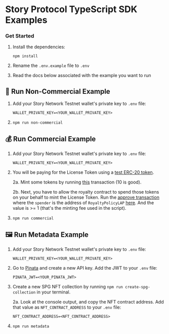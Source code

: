 # Story Protocol TypeScript SDK Examples

### Get Started

1. Install the dependencies:

    ```
    npm install
    ```

2. Rename the `.env.example` file to `.env`

3. Read the docs below associated with the example you want to run

## 📄 Run Non-Commercial Example

1. Add your Story Network Testnet wallet's private key to `.env` file:

    ```
    WALLET_PRIVATE_KEY=<YOUR_WALLET_PRIVATE_KEY>
    ```

2. `npm run non-commercial`

## 💰 Run Commercial Example

1. Add your Story Network Testnet wallet's private key to `.env` file:

    ```
    WALLET_PRIVATE_KEY=<YOUR_WALLET_PRIVATE_KEY>
    ```

2. You will be paying for the License Token using a [test ERC-20 token](https://testnet.storyscan.xyz/address/0x91f6F05B08c16769d3c85867548615d270C42fC7).

    2a. Mint some tokens by running [this](https://testnet.storyscan.xyz/address/0x91f6F05B08c16769d3c85867548615d270C42fC7?tab=write_contract#40c10f19) transaction (10 is good).

    2b. Next, you have to allow the royalty contract to spend those tokens on your behalf to mint the License Token. Run the [approve transaction](https://testnet.storyscan.xyz/address/0x91f6F05B08c16769d3c85867548615d270C42fC7?tab=write_contract#095ea7b3) where the `spender` is the address of `RoyaltyPolicyLAP` [here](https://docs.story.foundation/docs/deployed-smart-contracts). And the value is >= 1 (that's the minting fee used in the script).

3. `npm run commercial`

## 🖼️ Run Metadata Example

1. Add your Story Network Testnet wallet's private key to `.env` file:

    ```
    WALLET_PRIVATE_KEY=<YOUR_WALLET_PRIVATE_KEY>
    ```

2. Go to [Pinata](https://pinata.cloud/) and create a new API key. Add the JWT to your `.env` file:

    ```
    PINATA_JWT=<YOUR_PINATA_JWT>
    ```

3. Create a new SPG NFT collection by running `npm run create-spg-collection` in your terminal.

    2a. Look at the console output, and copy the NFT contract address. Add that value as `NFT_CONTRACT_ADDRESS` to your `.env` file:

    ```
    NFT_CONTRACT_ADDRESS=<NFT_CONTRACT_ADDRESS>
    ```

4. `npm run metadata`
